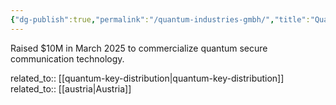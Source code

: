 ```yaml
---
{"dg-publish":true,"permalink":"/quantum-industries-gmbh/","title":"Quantum Industries GmbH"}
---
```



Raised $10M in March 2025 to commercialize quantum secure communication technology.

related_to:: [[quantum-key-distribution\|quantum-key-distribution]]
related_to:: [[austria\|Austria]]
